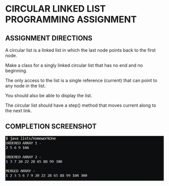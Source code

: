 # CIRCULAR LINKED LIST PROGRAMMING ASSIGNMENT


## ASSIGNMENT DIRECTIONS
A circular list is a linked list in which the last node points back to the first node.

Make a class for a singly linked circular list that has no end and no beginning.

The only access to the list is a single reference (current) that can point to any node in the list.

You should also be able to display the list. 

The circular list should have a step() method that moves current along to the next link.

## COMPLETION SCREENSHOT

![Ordered List Merge HW](../screenshots/ordered_list_merge_hw.png)